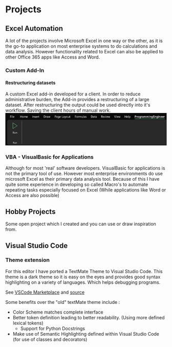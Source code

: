 # Projects

## Excel Automation
A lot of the projects involve Microsoft Excel in one way or the other, as it is the go-to application on most enterprise systems to do calculations and data analysis. However functionality related to Excel can also be applied to other Office 365 apps like Access and Word. 
### Custom Add-In
#### Restructuring datasets
A custom Excel add-in developed for a client. In order to reduce administrative burden, the Add-in provides a restructuring of a large dataset. After restructuring the output could be used directly into it's workflow. Saving the client hours of manual work.
![addin](img/officeaddin.png)

### VBA - VisualBasic for Applications
Although for most 'real' software developers. VisualBasic for applications is not the primary tool of use. However most enterprise environments do use microsoft Excel as their primary data analysis tool. Because of this I have quite some experience in developing so called Macro's to automate repeating tasks especially focused on Excel (While applications like Word or Access are also possible)

## Hobby Projects
Some open project which I created and you can use or draw inspiration from. 

## Visual Studio Code
### Theme extension
For this editor I have ported a TextMate Theme to Visual Studio Code. This theme is a dark theme so it is easy on the eyes and provides good syntax highlighting on a variety of languages. Which helps debugging programs.

See [VSCode Marketplace](https://marketplace.visualstudio.com/items?itemName=Programming-Engineer.birds-of-paradise) and [source](https://github.com/Jeroendevr/birds-of-paradise-vscode)

Some benefits over the "old" textMate theme include :
- Color Scheme matches complete interface
- Better token definition leading to better readability. (Using more defined lexical tokens)
  - Support for Python Docstrings
- Make use of Semantic Highlighting defined within Visual Studio Code (for use of classes and decorators)

